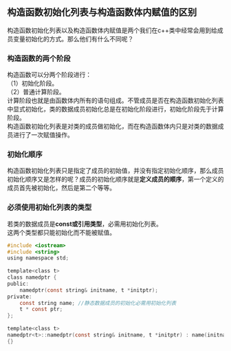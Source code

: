 ## 构造函数初始化列表与构造函数体内赋值的区别
构造函数初始化列表以及构造函数体内赋值是两个我们在c++类中经常会用到给成员变量初始化的方式。那么他们有什么不同呢？   
### 构造函数的两个阶段
构造函数可以分两个阶段进行：   
（1）初始化阶段。     
（2）普通计算阶段。   
计算阶段也就是由函数体内所有的语句组成。不管成员是否在构造函数初始化列表中显式初始化，类的数据成员初始化总是在初始化阶段进行，初始化阶段先于计算阶段。   
构造函数初始化列表是对类的成员做初始化，而在构造函数体内只是对类的数据成员进行了一次赋值操作。   
### 初始化顺序
构造函数初始化列表只是指定了成员的初始值，并没有指定初始化顺序，那么成员初始化顺序又是怎样的呢？成员的初始化顺序就是**定义成员的顺序**，第一个定义的成员首先被初始化，然后是第二个等等。   
### 必须使用初始化列表的类型
若类的数据成员是**const或引用类型**，必需用初始化列表。   
这两个类型都只能初始化而不能被赋值。  
```c
#include <iostream>    
#include <string>     
using namespace std;    
  
template<class t>    
class namedptr {     
public:     
    namedptr(const string& initname, t *initptr);     
private:     
    const string name; //静态数据成员的初始化必需用初始化列表     
    t * const ptr;    
};     
  
template<class t>     
namedptr<t>::namedptr(const string& initname, t *initptr) : name(initname), ptr(initptr)        
{}      
```